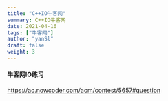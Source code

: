 ```yaml
---
title: "C++IO牛客网"
summary: C++IO牛客网
date: 2021-04-16
tags: ["牛客网"]
author: "yanSl"
draft: false
weight: 3
---
```

#### 牛客网IO练习
<https://ac.nowcoder.com/acm/contest/5657#question>
